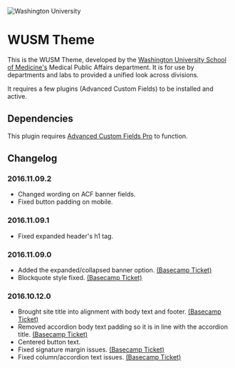 ![Washington University](http://medicine.wustl.edu/wp-content/themes/medicine/_/img/wusm-logo.svg "WUSTL Shield")

# WUSM Theme

This is the WUSM Theme, developed by the [Washington University School of Medicine's](http://medicine.wustl.edu) Medical Public Affairs department. It is for use by departments and labs to provided a unified look across divisions.

It requires a few plugins (Advanced Custom Fields) to be installed and active.

## Dependencies

This plugin requires [Advanced Custom Fields Pro](https://www.advancedcustomfields.com/pro/) to function.

## Changelog

### 2016.11.09.2

* Changed wording on ACF banner fields.
* Fixed button padding on mobile.

### 2016.11.09.1

* Fixed expanded header's h1 tag.

### 2016.11.09.0

* Added the expanded/collapsed banner option. [(Basecamp Ticket)](https://3.basecamp.com/3416805/buckets/1403746/todos/281042652)
* Blockquote style fixed. [(Basecamp Ticket)](https://3.basecamp.com/3416805/buckets/1403746/todos/280647062)

### 2016.10.12.0

* Brought site title into alignment with body text and footer. [(Basecamp Ticket)](https://3.basecamp.com/3416805/buckets/1403746/todos/230009430)
* Removed accordion body text padding so it is in line with the accordion title. [(Basecamp Ticket)](https://3.basecamp.com/3416805/buckets/1403746/todos/216950483)
* Centered button text.
* Fixed signature margin issues. [(Basecamp Ticket)](https://3.basecamp.com/3416805/buckets/1403746/todos/216950794)
* Fixed column/accordion text issues. [(Basecamp Ticket)](https://3.basecamp.com/3416805/buckets/1403746/todos/216951678)

